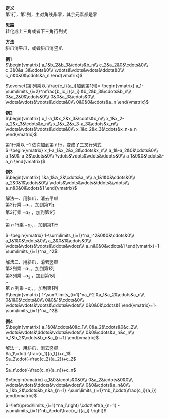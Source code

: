 **定义**    
第1行，第1列，主对角线非零，其余元素都是零    
    
**思路**    
转化成上三角或者下三角行列式    
    
**方法**    
斜爪消平爪，或者斜爪消竖爪    
    
**例1**    
 $\begin{vmatrix}    
a_1&b_2&b_3&\cdots&b_n\\\     
c_2&a_2&0&\cdots&0\\\     
c_3&0&a_3&\cdots&0\\\     
\vdots&\vdots&\vdots&\ddots&0\\\     
c_n&0&0&\cdots&a_n    
\end{vmatrix}$     
    
 $\overset{第i列乘以-\frac{c_i}{a_i}加到第1列}=    
\begin{vmatrix}    
a_1-\sum\limits_{i=2}^n\frac{b_ic_i}{a_i}    
&b_2&b_3&\cdots&b_n\\\     
0&a_2&0&\cdots&0\\\     
0&0&a_3&\cdots&0\\\     
\vdots&\vdots&\vdots&\ddots&0\\\     
0&0&0&\cdots&a_n    
\end{vmatrix}$     
    
**例2**    
 $\begin{vmatrix}    
x_1-a_1&x_2&x_3&\cdots&x_n\\\     
x_1&x_2-a_2&x_3&\cdots&x_n\\\     
x_1&x_2&x_3-a_3&\cdots&x_n\\\     
\vdots&\vdots&\vdots&\ddots&0\\\     
x_1&x_2&x_3&\cdots&x_n-a_n    
\end{vmatrix}$     
    
第1行乘以 $-1$ 依次加到第 $i$ 行，变成了三叉行列式    
 $=\begin{vmatrix}    
x_1-a_1&x_2&x_3&\cdots&x_n\\\     
a_1&-a_2&0&\cdots&0\\\     
a_1&0&-a_3&\cdots&0\\\     
\vdots&\vdots&\vdots&\ddots&0\\\     
a_1&0&0&\cdots&-a_n    
\end{vmatrix}$     
    
**例3**    
 $\begin{vmatrix}    
1&a_1&a_2&\cdots&a_n\\\     
a_1&1&0&\cdots&0\\\     
a_2&0&1&\cdots&0\\\     
\vdots&\vdots&\vdots&\ddots&\vdots\\\     
a_n&0&0&\cdots&1    
\end{vmatrix}$     
    
解法一、用斜爪，消去平爪    
第2行乘 $-a_1$ ，加到第1行    
第3行乘 $-a_2$ ，加到第1行    
 $\cdots$     
第 $n$ 行乘 $-a_n$ ，加到第1行    
    
 $=\begin{vmatrix}    
1-\sum\limits_{i=1}^na_i^2&0&0&\cdots&0\\\     
a_1&1&0&\cdots&0\\\     
a_2&0&1&\cdots&0\\\     
\vdots&\vdots&\vdots&\ddots&\vdots\\\     
a_n&0&0&\cdots&1    
\end{vmatrix}=1-\sum\limits_{i=1}^na_i^2$     
    
解法二、用斜爪，消去竖爪    
第2列乘 $-a_1$ ，加到第1列    
第3列乘 $-a_2$ ，加到第1列    
 $\cdots$     
第 $n$ 列乘 $-a_n$ ，加到第1列    
 $\begin{vmatrix}    
1-\sum\limits_{i=1}^na_i^2    
&a_1&a_2&\cdots&a_n\\\     
0&1&0&\cdots&0\\\     
0&0&1&\cdots&0\\\     
\vdots&\vdots&\vdots&\ddots&\vdots\\\     
0&0&0&\cdots&1    
\end{vmatrix}=1-\sum\limits_{i=1}^na_i^2$     
    
**例4**    
 $\begin{vmatrix}    
a_1&0&\cdots&0&c_1\\\     
0&a_2&\cdots&0&c_2\\\     
\vdots&\vdots&\ddots&\vdots&\vdots\\\     
0&0&\cdots&a_n&c_n\\\     
b_1&b_2&\cdots&b_n&a_{n+1}    
\end{vmatrix}$     
    
解法一、用斜爪，消去竖爪    
 $a_1\cdot(-\frac{c_1}{a_1})+c_1$     
 $a_2\cdot(-\frac{c_2}{a_2})+c_2$     
 $\cdots$     
 $a_n\cdot(-\frac{c_n}{a_n})+c_n$     
    
 $=\begin{vmatrix}    
a_1&0&\cdots&0&0\\\     
0&a_2&\cdots&0&0\\\     
\vdots&\vdots&\ddots&\vdots&\vdots\\\     
0&0&\cdots&a_n&0\\\     
b_1&b_2&\cdots&b_n&a_{n+1}    
-\sum\limits_{i=1}^nb_i\cdot(\frac{c_i}{a_i})    
\end{vmatrix}$     
    
 $=\left(\prod\limits_{i=1}^na_i\right)    
\cdot\left(a_{n+1}    
-\sum\limits_{i=1}^nb_i\cdot\frac{c_i}{a_i}    
\right)$     
